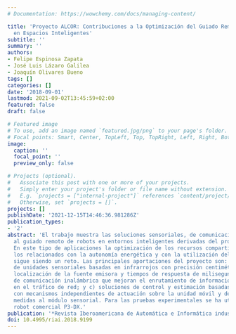 ```yaml
---
# Documentation: https://wowchemy.com/docs/managing-content/

title: 'Proyecto ALCOR: Contribuciones a la Optimización del Guiado Remoto de Robots
  en Espacios Inteligentes'
subtitle: ''
summary: ''
authors:
- Felipe Espinosa Zapata
- José Luis Lázaro Galilea
- Joaquín Olivares Bueno
tags: []
categories: []
date: '2018-09-01'
lastmod: 2021-09-02T13:45:59+02:00
featured: false
draft: false

# Featured image
# To use, add an image named `featured.jpg/png` to your page's folder.
# Focal points: Smart, Center, TopLeft, Top, TopRight, Left, Right, BottomLeft, Bottom, BottomRight.
image:
  caption: ''
  focal_point: ''
  preview_only: false

# Projects (optional).
#   Associate this post with one or more of your projects.
#   Simply enter your project's folder or file name without extension.
#   E.g. `projects = ["internal-project"]` references `content/project/deep-learning/index.md`.
#   Otherwise, set `projects = []`.
projects: []
publishDate: '2021-12-15T14:46:36.981286Z'
publication_types:
- '2'
abstract: 'El trabajo muestra las soluciones sensoriales, de comunicaciones y control,
  al guiado remoto de robots en entornos inteligentes derivadas del proyecto ALCOR.
  En este tipo de aplicaciones la optimización de los recursos compartidos, especialmente
  los relacionados con la autonomía energética y con la utilización del canal inalámbrico,
  sigue siendo un reto. Las principales aportaciones del proyecto son: a) desarrollo
  de unidades sensoriales basadas en infrarrojos con precisión centimétrica en la
  localización de la fuente emisora y tiempos de respuesta de milisegundos; b) soluciones
  de comunicación inalámbrica que mejoran el enrutamiento de información y la homogeneización
  en el tráfico de red; y c) soluciones de control y estimación basadas en eventos
  con mecanismos independientes de actuación sobre la unidad móvil y de petición de
  medidas al módulo sensorial. Para las pruebas experimentales se ha utilizado el
  robot comercial P3-DX.'
publication: '*Revista Iberoamericana de Automática e Informática industrial*'
doi: 10.4995/riai.2018.9199
---
```

